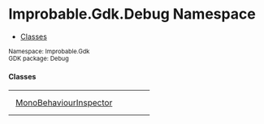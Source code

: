 
# Improbable.Gdk.Debug Namespace
<nav id="pageToc" class="page-toc"><ul><li><a href="#classes">Classes</a>
</ul></nav>
<sup>
Namespace: Improbable.Gdk<br/>
GDK package: Debug<br />
</sup>


</p>

#### Classes

<table>
<tr>
<td style="padding: 14px; border: none; width: 22ch"><a href="{{urlRoot}}/api/debug/mono-behaviour-inspector">MonoBehaviourInspector</a></td>
<td style="padding: 14px; border: none;"></td>
</tr>
</table>





